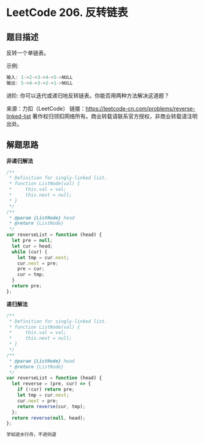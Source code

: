 # LeetCode 206. 反转链表

## 题目描述

反转一个单链表。

示例:

```javascript
输入: 1->2->3->4->5->NULL
输出: 5->4->3->2->1->NULL
```

进阶:
你可以迭代或递归地反转链表。你能否用两种方法解决这道题？

来源：力扣（LeetCode）
链接：https://leetcode-cn.com/problems/reverse-linked-list
著作权归领扣网络所有。商业转载请联系官方授权，非商业转载请注明出处。

## 解题思路

**非递归解法**

```javascript
/**
 * Definition for singly-linked list.
 * function ListNode(val) {
 *     this.val = val;
 *     this.next = null;
 * }
 */
/**
 * @param {ListNode} head
 * @return {ListNode}
 */
var reverseList = function (head) {
  let pre = null;
  let cur = head;
  while (cur) {
    let tmp = cur.next;
    cur.next = pre;
    pre = cur;
    cur = tmp;
  }
  return pre;
};
```

**递归解法**

```javascript
/**
 * Definition for singly-linked list.
 * function ListNode(val) {
 *     this.val = val;
 *     this.next = null;
 * }
 */
/**
 * @param {ListNode} head
 * @return {ListNode}
 */
var reverseList = function (head) {
  let reverse = (pre, cur) => {
    if (!cur) return pre;
    let tmp = cur.next;
    cur.next = pre;
    return reverse(cur, tmp);
  };
  return reverse(null, head);
};
```

```javascript
学如逆水行舟，不进则退
```
